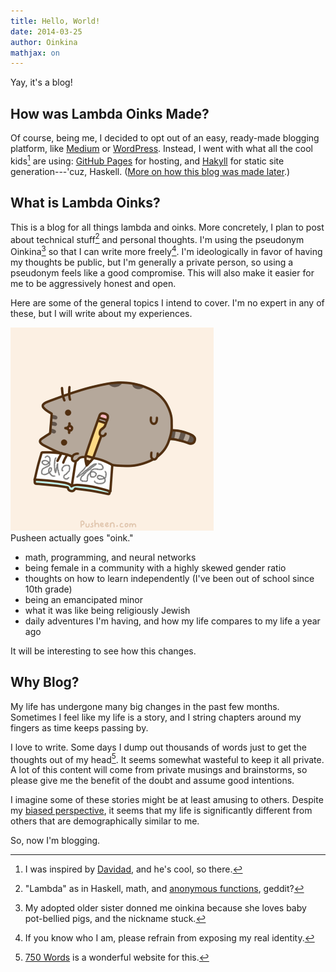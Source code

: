 ```yaml
---
title: Hello, World!
date: 2014-03-25
author: Oinkina
mathjax: on
---
```


Yay, it's a blog!

How was Lambda Oinks Made?
------
Of course, being me, I decided to opt out of an easy, ready-made blogging platform, like [Medium] or [WordPress]. Instead, I went with what all the cool kids[^1] are using: [GitHub Pages] for hosting, and [Hakyll] for static site generation---'cuz, Haskell. ([More on how this blog was made later].)

[^1]: I was inspired by [Davidad], and he's cool, so there.

[Medium]:https://medium.com/
[WordPress]:http://wordpress.org/
[GitHub Pages]:http://pages.github.com/
[Hakyll]:http://jaspervdj.be/hakyll/
[More on how this blog was made later]:http://oinkina.github.io/posts/2014-03-25-creating-lambda-oinks
[Davidad]:http://davidad.github.io/

<!--more-->

What is Lambda Oinks?
------

This is a blog for all things lambda and oinks. More concretely, I plan to post about technical stuff[^2] and personal thoughts. I'm using the pseudonym Oinkina[^3] so that I can write more freely[^4]. I'm ideologically in favor of having my thoughts be public, but I'm generally a private person, so using a pseudonym feels like a good compromise. This will also make it easier for me to be aggressively honest and open.

[^2]: "Lambda" as in Haskell, math, and <a href="http://en.wikipedia.org/wiki/Anonymous_function">anonymous functions</a>, geddit? 
[^3]: My adopted older sister donned me oinkina because she loves baby pot-bellied pigs, and the nickname stuck.
[^4]: If you know who I am, please refrain from exposing my real identity.

Here are some of the general topics I intend to cover. I'm no expert in any of these, but I will write about my experiences.
<div class="floatrightimgcontainer">
<img src="/posts/2014-03-25-hello-world/writing.gif" alt="Pusheen writing" style="">
<div class="caption">Pusheen actually goes "oink."</div>
</div>
<div class="spaceafterimg"></div>

* math, programming, and neural networks
* being female in a community with a highly skewed gender ratio
* thoughts on how to learn independently (I've been out of school since 10th grade)
* being an emancipated minor
* what it was like being religiously Jewish
* daily adventures I'm having, and how my life compares to my life a year ago

It will be interesting to see how this changes.

Why Blog?
-----

My life has undergone many big changes in the past few months. Sometimes I feel like my life is a story, and I string chapters around my fingers as time keeps passing by.

I love to write. Some days I dump out thousands of words just to get the thoughts out of my head[^5]. It seems somewhat wasteful to keep it all private. A lot of this content will come from private musings and brainstorms, so please give me the benefit of the doubt and assume good intentions.

[^5]: <a href="http://750words.com/">750 Words</a> is a wonderful website for this.

I imagine some of these stories might be at least amusing to others. Despite my [biased perspective], it seems that my life is significantly different from others that are demographically similar to me.

[biased perspective]:http://en.wikipedia.org/wiki/Confirmation_bias 

So, now I'm blogging.